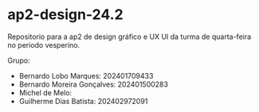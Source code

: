 # ap2-design-24.2
Repositorio para a ap2 de design gráfico e UX UI da turma de quarta-feira no periodo vesperino.

Grupo:
- Bernardo Lobo Marques: 202401709433
- Bernardo Moreira Gonçalves: 202401500283
- Michel de Melo:
- Guilherme Dias Batista: 202402972091
